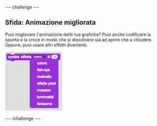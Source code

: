 --- challenge ---
## Sfida: Animazione migliorata
Puoi migliorare l'animazione delle tue grafiche? Puoi anche codificare la spunta e la croce in modo che si dissolvano sia ad aprire che a chiudere. Oppure, puoi usare altri effetti divertenti:

![screenshot](images/brain-effects.png)




--- /challenge ---